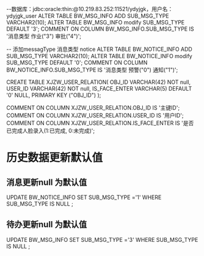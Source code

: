 --数据库：jdbc:oracle:thin:@10.219.83.252:11521/ydyjgk，用户名：ydyjgk_user
ALTER TABLE BW_MSG_INFO ADD SUB_MSG_TYPE VARCHAR2(10);
ALTER TABLE BW_MSG_INFO modify  SUB_MSG_TYPE DEFAULT '3';
COMMENT ON COLUMN BW_MSG_INFO.SUB_MSG_TYPE IS '消息类型 作业("3") 审批("4")';

-- 添加messagType 消息类型 notice
ALTER TABLE BW_NOTICE_INFO ADD SUB_MSG_TYPE VARCHAR2(10);
ALTER TABLE BW_NOTICE_INFO modify SUB_MSG_TYPE DEFAULT '0';
COMMENT ON COLUMN BW_NOTICE_INFO.SUB_MSG_TYPE IS '消息类型 预警("0") 通知("1")';

CREATE TABLE XJZW_USER_RELATION(
     OBJ_ID VARCHAR(42) NOT null,
     USER_ID VARCHAR(42) NOT null,
     IS_FACE_ENTER VARCHAR(5) DEFAULT '0' NULL,
     PRIMARY KEY ("OBJ_ID")
);

COMMENT ON COLUMN XJZW_USER_RELATION.OBJ_ID IS '主键ID';
COMMENT ON COLUMN XJZW_USER_RELATION.USER_ID IS '用户ID';
COMMENT ON COLUMN XJZW_USER_RELATION.IS_FACE_ENTER IS '是否已完成人脸录入(1:已完成, 0:未完成)';

# 历史数据更新默认值
## 消息更新null 为默认值
UPDATE BW_NOTICE_INFO SET SUB_MSG_TYPE ='1' WHERE SUB_MSG_TYPE IS NULL ;
## 待办更新null 为默认值
UPDATE BW_MSG_INFO  SET SUB_MSG_TYPE ='3' WHERE SUB_MSG_TYPE IS NULL ;